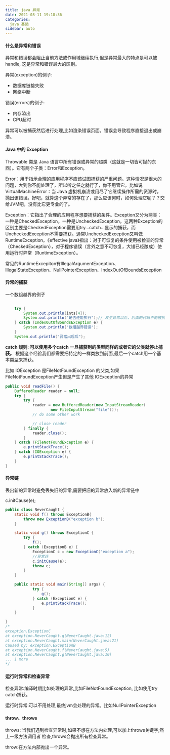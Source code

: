 ```yaml
---
title: java 异常
date: 2021-08-11 19:18:36
categories:
  java 基础
sidebar: auto
---
```


#### 什么是异常和错误

异常和错误都会阻止当前方法或作用域继续执行,但是异常最大的特点是可以被handle,
这是异常和错误最大的区别。

异常(exception)的例子:

- 数据库链接失败
- 网络中断

错误(errors)的例子:

- 内存溢出
- CPU超时

异常可以被捕获然后进行处理,比如渲染错误页面。错误会导致程序直接退出或崩溃。

#### Java 中的 Exception

Throwable 类是 Java 语言中所有错误或异常的超类（这就是一切皆可抛的东西）。它有两个子类：Error和Exception。

Error：用于指示合理的应用程序不应该试图捕获的严重问题。这种情况是很大的问题，大到你不能处理了，所以听之任之就行了，你不用管它。比如说VirtualMachineError：当 Java 虚拟机崩溃或用尽了它继续操作所需的资源时，抛出该错误。好吧，就算这个异常的存在了，那么应该何时，如何处理它呢？？交给JVM吧，没有比它更专业的了。

Exception：它指出了合理的应用程序想要捕获的条件。Exception又分为两类：一种是CheckedException，一种是UncheckedException。这两种Exception的区别主要是CheckedException需要用try...catch...显示的捕获，而UncheckedException不需要捕获。通常UncheckedException又叫做RuntimeException。《effective java》指出：对于可恢复的条件使用被检查的异常（CheckedException），对于程序错误（言外之意不可恢复，大错已经酿成）使用运行时异常（RuntimeException）。

常见的RuntimeExcepiton有IllegalArgumentException、IllegalStateException、NullPointerException、IndexOutOfBoundsException

#### 异常的捕获

一个数组越界的例子
``` java

    try {
        System.out.println(ints[4]);
        System.out.println("是否还能执行");// 发生异常以后，后面的代码不能被执行
    } catch (IndexOutOfBoundsException e) {
        System.out.println("数组越界错误");
    }
    System.out.println("异常出现后");

```

**catch 规则: 可以使用多个catch 一旦捕获到的类型同样的或者它的父类就停止捕获。**
根据这个经验我们都需要把特定的一样类放到前面,最后一个catch用一个基本类型来捕获。

比如 IOException 是FileNotFoundException 的父类,如果FileNotFoundException产生但是产生了其他
IOException的异常

``` java
public void readFile() {
    BufferedReader reader = null;
    try {
        try {
            reader = new BufferedReader(new InputStreamReader(
                    new FileInputStream("file")));
            // do some other work

            // close reader
        } finally {
            reader.close();
        }
    } catch (FileNotFoundException e) {
        e.printStackTrace();
    } catch (IOException e) {
        e.printStackTrace();
    }
}

```

#### 异常链

丢出新的异常时避免丢失旧的异常,需要把旧的异常放入新的异常链中

c.initCause(e);

``` java
public class NeverCaught {
    static void f() throws ExceptionB{
        throw new ExceptionB("exception b");
    }

    static void g() throws ExceptionC {
        try {
            f();
        } catch (ExceptionB e) {
            ExceptionC c = new ExceptionC("exception a");
            //异常连
            c.initCause(e);
            throw c;
        }
    }

    public static void main(String[] args) {
            try {
                g();
            } catch (ExceptionC e) {
                e.printStackTrace();
            }
    }

}
/*
exception.ExceptionC
at exception.NeverCaught.g(NeverCaught.java:12)
at exception.NeverCaught.main(NeverCaught.java:21)
Caused by: exception.ExceptionB
at exception.NeverCaught.f(NeverCaught.java:5)
at exception.NeverCaught.g(NeverCaught.java:10)
... 1 more
*/

```

#### 运行时异常和检查异常

检查异常:编译时期比如处理的异常,比如FileNotFoundException,
比如使用try catch捕获。

运行时异常:可以不用处理,最终jvm会处理的异常。比如NullPointerException


#### throw、throws

throws: 当我们遇到检查异常时,如果不想在方法内处理,可以加上throws关键字,然上一级方法调用者
检查,throws会抛出所有检查异常。

throw:在方法内部抛出一个异常。


